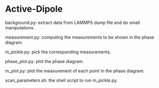 # Active-Dipole

background.py: extract data from LAMMPS dump file and do small manipulations.

measurement.py: computing the measurements to be shown in the phase diagram.

m_pickle.py: pick the corresponding measurements.

phase_plot.py: plot the phase diagram. 

m_plot.py: plot the measurement of each point in the phase diagram.

scan_parameters.sh: the shell script to run m_pickle.py.
